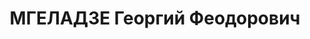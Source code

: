 ---
title: МГЕЛАДЗЕ Георгий Феодорович
description: 'Род. в 1913, Озургетский р-н, с. Шемокмеди, грузин. Место проживания:
  Кобулетский р-н, с. Цихисдзири, 3 совхоз, Аджарская АССР. Род занятий: агротехник
  3-го совхоза.

  освобожден. Снят с учета постановлением НКВД Аджарии от 15/10-1937 г. за недоказанностью
  обвинения. 15/10-1937 г. освобожден из-под ареста.'
---